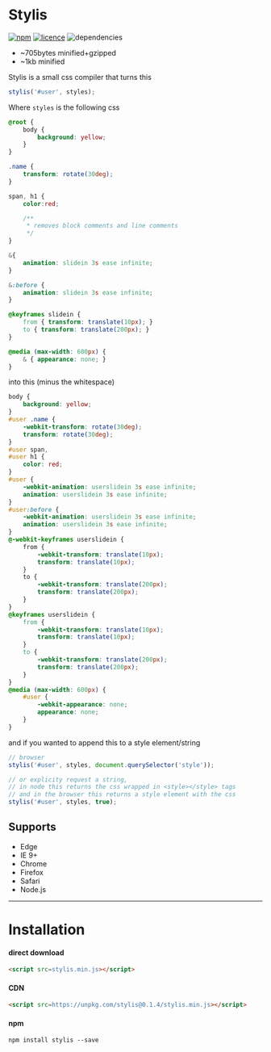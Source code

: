 # Stylis

[![npm](https://img.shields.io/npm/v/stylis.svg?style=flat)](https://www.npmjs.com/package/stylis) [![licence](https://img.shields.io/badge/licence-MIT-blue.svg?style=flat)](https://github.com/thysultan/stylis.js/blob/master/LICENSE.md) 
 ![dependencies](https://img.shields.io/badge/dependencies-none-green.svg?style=flat)

- ~705bytes minified+gzipped
- ~1kb minified

Stylis is a small css compiler that turns this

```javascript
stylis('#user', styles);
```

Where `styles` is the following css

```css
@root {
	body {
		background: yellow;
	}
}

.name {
    transform: rotate(30deg);
}

span, h1 {
	color:red;

	/**
	 * removes block comments and line comments
	 */
}

&{
	animation: slidein 3s ease infinite;
}

&:before {
	animation: slidein 3s ease infinite;	
}

@keyframes slidein {
	from { transform: translate(10px); }
	to { transform: translate(200px); }
}

@media (max-width: 600px) {
	& { appearance: none; }
}
```

into this (minus the whitespace)

```css
body {
    background: yellow;
}
#user .name {
    -webkit-transform: rotate(30deg);
    transform: rotate(30deg);
}
#user span,
#user h1 {
    color: red;
}
#user {
    -webkit-animation: userslidein 3s ease infinite;
    animation: userslidein 3s ease infinite;
}
#user:before {
    -webkit-animation: userslidein 3s ease infinite;
    animation: userslidein 3s ease infinite;
}
@-webkit-keyframes userslidein {
    from {
        -webkit-transform: translate(10px);
        transform: translate(10px);
    }
    to {
        -webkit-transform: translate(200px);
        transform: translate(200px);
    }
}
@keyframes userslidein {
    from {
        -webkit-transform: translate(10px);
        transform: translate(10px);
    }
    to {
        -webkit-transform: translate(200px);
        transform: translate(200px);
    }
}
@media (max-width: 600px) {
    #user {
        -webkit-appearance: none;
        appearance: none;
    }
}
```

and if you wanted to append this to a style element/string

```javascript
// browser
stylis('#user', styles, document.querySelector('style'));

// or explicity request a string, 
// in node this returns the css wrapped in <style></style> tags
// and in the browser this returns a style element with the css
stylis('#user', styles, true);
```

## Supports

* Edge
* IE 9+
* Chrome
* Firefox
* Safari
* Node.js

---

# Installation

#### direct download

```html
<script src=stylis.min.js></script>
```

#### CDN


```html
<script src=https://unpkg.com/stylis@0.1.4/stylis.min.js></script>
```

#### npm

```
npm install stylis --save
```